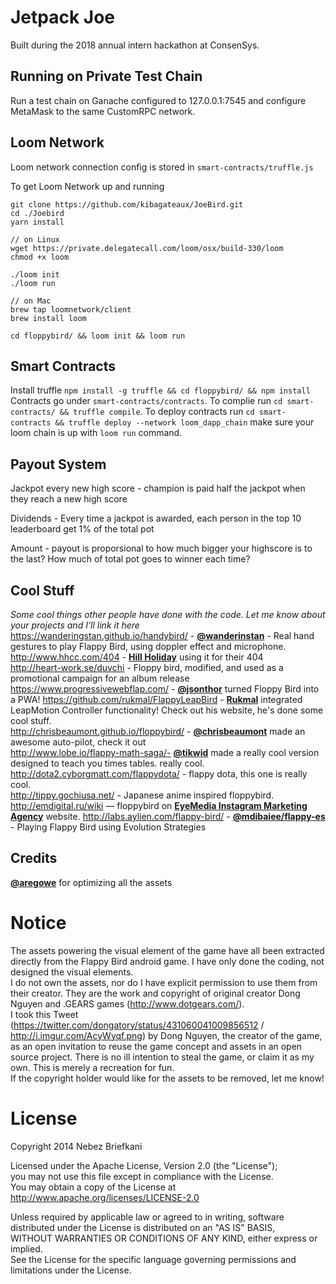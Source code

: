 Jetpack Joe
=========
Built during the 2018 annual intern hackathon at ConsenSys. 

Running on Private Test Chain
---------------
Run a test chain on Ganache configured to 127.0.0.1:7545 and configure MetaMask to the same CustomRPC network.

Loom Network 
---------------
Loom network connection config is stored in `smart-contracts/truffle.js`

To get Loom Network up and running
```
git clone https://github.com/kibagateaux/JoeBird.git
cd ./Joebird
yarn install

// on Linux 
wget https://private.delegatecall.com/loom/osx/build-330/loom
chmod +x loom

./loom init
./loom run

// on Mac
brew tap loomnetwork/client
brew install loom

cd floppybird/ && loom init && loom run
```

Smart Contracts 
---------------
Install truffle `npm install -g truffle && cd floppybird/ && npm install`
Contracts go under `smart-contracts/contracts`. To complie run `cd smart-contracts/ && truffle compile`.
To deploy contracts run `cd smart-contracts && truffle deploy --network loom_dapp_chain` make sure your loom chain is up with `loom run` command.


Payout System
---------------

Jackpot every new high score - champion is paid half the jackpot when they reach a new high score

Dividends - Every time a jackpot is awarded, each person in the top 10 leaderboard get 1% of the total pot

Amount - payout is proporsional to how much bigger your highscore is to the last? How much of total pot goes to winner each time?


Cool Stuff
---------
*Some cool things other people have done with the code. Let me know about your projects and I'll link it here*  
https://wanderingstan.github.io/handybird/ - **[@wanderinstan](https://github.com/wanderingstan)** - Real hand gestures to play Flappy Bird, using doppler effect and microphone.
http://www.hhcc.com/404 - **[Hill Holiday](http://www.hhcc.com/)** using it for their 404  
http://heart-work.se/duvchi - Floppy bird, modified, and used as a promotional campaign for an album release  
https://www.progressivewebflap.com/ - **[@jsonthor](https://twitter.com/jsonthor)** turned Floppy Bird into a PWA!
https://github.com/rukmal/FlappyLeapBird - **[Rukmal](http://rukmal.me/)** integrated LeapMotion Controller functionality! Check out his website, he's done some cool stuff.  
http://chrisbeaumont.github.io/floppybird/ - **[@chrisbeaumont](https://github.com/chrisbeaumont)** made an awesome auto-pilot, check it out  
http://www.lobe.io/flappy-math-saga/- **[@tikwid](https://github.com/tikwid)** made a really cool version designed to teach you times tables. really cool.  
http://dota2.cyborgmatt.com/flappydota/ - flappy dota, this one is really cool.  
http://tippy.gochiusa.net/ - Japanese anime inspired floppybird.  
http://emdigital.ru/wiki — floppybird on **[EyeMedia Instagram Marketing Agency](http://emdigital.ru/)** website. 
http://labs.aylien.com/flappy-bird/ - **[@mdibaiee/flappy-es](https://github.com/mdibaiee/flappy-es)** - Playing Flappy Bird using Evolution Strategies

Credits
------
**[@aregowe](https://github.com/aregowe)** for optimizing all the assets

Notice
=====
The assets powering the visual element of the game have all been extracted directly from the Flappy Bird android game. I have only done the coding, not designed the visual elements.  
I do not own the assets, nor do I have explicit permission to use them from their creator. They are the work and copyright of original creator Dong Nguyen and .GEARS games (http://www.dotgears.com/).  
I took this Tweet (https://twitter.com/dongatory/status/431060041009856512 / http://i.imgur.com/AcyWyqf.png) by Dong Nguyen, the creator of the game, as an open invitation to reuse the game concept and assets in an open source project. There is no ill intention to steal the game, or claim it as my own. This is merely a recreation for fun.  
If the copyright holder would like for the assets to be removed, let me know!


License
=====
Copyright 2014 Nebez Briefkani

Licensed under the Apache License, Version 2.0 (the "License");  
you may not use this file except in compliance with the License.  
You may obtain a copy of the License at  
http://www.apache.org/licenses/LICENSE-2.0

Unless required by applicable law or agreed to in writing, software  
distributed under the License is distributed on an "AS IS" BASIS,  
WITHOUT WARRANTIES OR CONDITIONS OF ANY KIND, either express or implied.  
See the License for the specific language governing permissions and  
limitations under the License.
